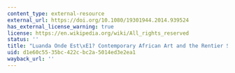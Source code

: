 ```yaml
---
content_type: external-resource
external_url: https://doi.org/10.1080/19301944.2014.939524
has_external_license_warning: true
license: https://en.wikipedia.org/wiki/All_rights_reserved
status: ''
title: "Luanda Onde Est\xE1? Contemporary African Art and the Rentier State"
uid: d1e60c55-35bc-422c-bc2a-5014ed3e2ea1
wayback_url: ''
---
```


